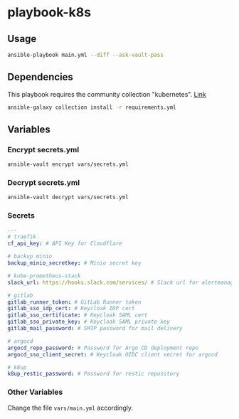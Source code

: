 # playbook-k8s

## Usage

```bash
ansible-playbook main.yml --diff --ask-vault-pass
```

## Dependencies

This playbook requires the community collection "kubernetes". [Link](https://github.com/ansible-collections/community.kubernetes)

```bash
ansible-galaxy collection install -r requirements.yml
```

## Variables

### Encrypt secrets.yml

```bash
ansible-vault encrypt vars/secrets.yml
```

### Decrypt secrets.yml

```bash
ansible-vault decrypt vars/secrets.yml
```

### Secrets

```yaml
---
# traefik
cf_api_key: # API Key for Cloudflare

# backup minio
backup_minio_secretkey: # Minio secret key

# kube-prometheus-stack
slack_url: https://hooks.slack.com/services/ # Slack url for alertmanager notifications

# gitlab
gitlab_runner_token: # GitLab Runner token
gitlab_sso_idp_cert: # Keycloak IDP cert
gitlab_sso_certificate: # Keycloak SAML cert
gitlab_sso_private_key: # Keycloak SAML private key
gitlab_mail_password: # SMTP password for mail delivery

# argocd
argocd_repo_password: # Password for Argo CD deployment repo
argocd_sso_client_secret: # Keycloak OIDC client secret for argocd

# k8up
k8up_restic_password: # Password for restic repository
```

### Other Variables

Change the file `vars/main.yml` accordingly.

